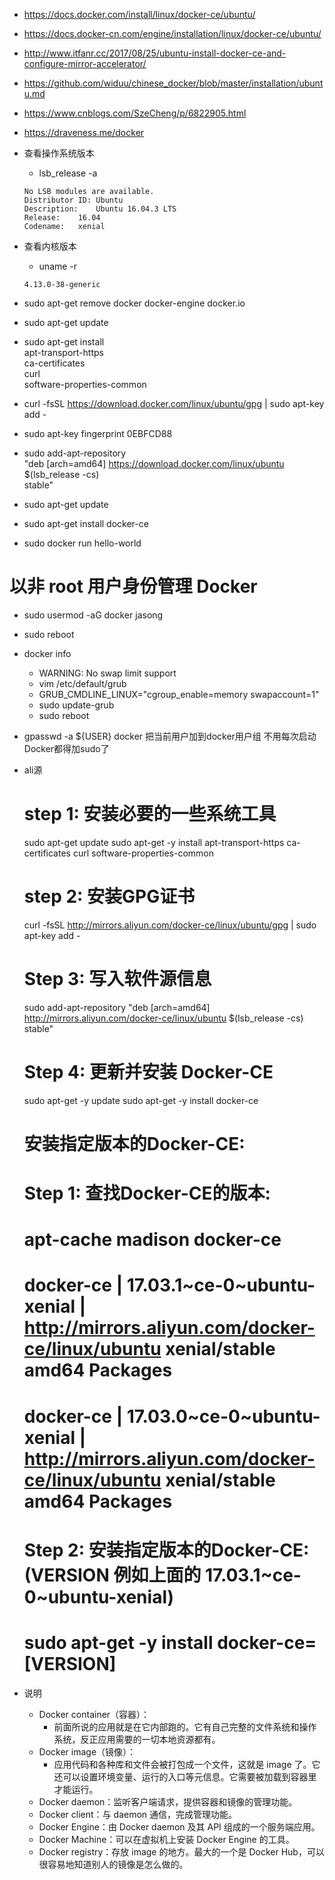 * https://docs.docker.com/install/linux/docker-ce/ubuntu/
* https://docs.docker-cn.com/engine/installation/linux/docker-ce/ubuntu/
* http://www.itfanr.cc/2017/08/25/ubuntu-install-docker-ce-and-configure-mirror-accelerator/
* https://github.com/widuu/chinese_docker/blob/master/installation/ubuntu.md
* https://www.cnblogs.com/SzeCheng/p/6822905.html
* https://draveness.me/docker

* 查看操作系统版本
    * lsb_release -a
    ```
    No LSB modules are available.
    Distributor ID:	Ubuntu
    Description:	Ubuntu 16.04.3 LTS
    Release:	16.04
    Codename:	xenial
    ```

* 查看内核版本
    * uname -r
    ```
    4.13.0-38-generic
    
    ```
    
* sudo apt-get remove docker docker-engine docker.io
* sudo apt-get update
* sudo apt-get install \
       apt-transport-https \
       ca-certificates \
       curl \
       software-properties-common
* curl -fsSL https://download.docker.com/linux/ubuntu/gpg | sudo apt-key add -
* sudo apt-key fingerprint 0EBFCD88
* sudo add-apt-repository \
      "deb [arch=amd64] https://download.docker.com/linux/ubuntu \
      $(lsb_release -cs) \
      stable"       
* sudo apt-get update
* sudo apt-get install docker-ce      
* sudo docker run hello-world
# 以非 root 用户身份管理 Docker
* sudo usermod -aG docker jasong
* sudo reboot
* docker info
    * WARNING: No swap limit support
    * vim /etc/default/grub
    * GRUB_CMDLINE_LINUX="cgroup_enable=memory swapaccount=1"
    * sudo update-grub
    * sudo reboot
* gpasswd -a ${USER} docker 把当前用户加到docker用户组 不用每次启动Docker都得加sudo了           
           
* ali源
    # step 1: 安装必要的一些系统工具
    sudo apt-get update
    sudo apt-get -y install apt-transport-https ca-certificates curl software-properties-common
    # step 2: 安装GPG证书
    curl -fsSL http://mirrors.aliyun.com/docker-ce/linux/ubuntu/gpg | sudo apt-key add -
    # Step 3: 写入软件源信息
    sudo add-apt-repository "deb [arch=amd64] http://mirrors.aliyun.com/docker-ce/linux/ubuntu $(lsb_release -cs) stable"
    # Step 4: 更新并安装 Docker-CE
    sudo apt-get -y update
    sudo apt-get -y install docker-ce
    # 安装指定版本的Docker-CE:
    # Step 1: 查找Docker-CE的版本:
    # apt-cache madison docker-ce
    #   docker-ce | 17.03.1~ce-0~ubuntu-xenial | http://mirrors.aliyun.com/docker-ce/linux/ubuntu xenial/stable amd64 Packages
    #   docker-ce | 17.03.0~ce-0~ubuntu-xenial | http://mirrors.aliyun.com/docker-ce/linux/ubuntu xenial/stable amd64 Packages
    # Step 2: 安装指定版本的Docker-CE: (VERSION 例如上面的 17.03.1~ce-0~ubuntu-xenial)
    # sudo apt-get -y install docker-ce=[VERSION]
               
* 说明
  * Docker container（容器）：
    * 前面所说的应用就是在它内部跑的。它有自己完整的文件系统和操作系统，反正应用需要的一切本地资源都有。
  * Docker image（镜像）：
    * 应用代码和各种库和文件会被打包成一个文件，这就是 image 了。它还可以设置环境变量、运行的入口等元信息。它需要被加载到容器里才能运行。
  * Docker daemon：监听客户端请求，提供容器和镜像的管理功能。
  * Docker client：与 daemon 通信，完成管理功能。
  * Docker Engine：由 Docker daemon 及其 API 组成的一个服务端应用。
  * Docker Machine：可以在虚拟机上安装 Docker Engine 的工具。
  * Docker registry：存放 image 的地方。最大的一个是 Docker Hub，可以很容易地知道别人的镜像是怎么做的。                                
                                  